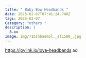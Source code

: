 ```yaml
---
title: " Baby Bow Headbands "
date: 2025-02-07T07:41:24.740Z
tags: 2025-02-07
Category: "others "
description: |
  8.xx 
image: img/71bzhbaem5l._sl1500_.jpg
---
```

https://joylink.io/love-headbands ad